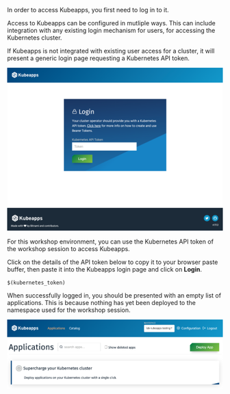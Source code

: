 In order to access Kubeapps, you first need to log in to it.

Access to Kubeapps can be configured in mutliple ways. This can include integration with any existing login mechanism for users, for accessing the Kubernetes cluster.

If Kubeapps is not integrated with existing user access for a cluster, it will present a generic login page requesting a Kubernetes API token.

![](kubeapps-login-page.png)

For this workshop environment, you can use the Kubernetes API token of the workshop session to access Kubeapps.

Click on the details of the API token below to copy it to your browser paste buffer, then paste it into the Kubeapps login page and click on **Login**.

```copy
$(kubernetes_token)
```

When successfully logged in, you should be presented with an empty list of applications. This is because nothing has yet been deployed to the namespace used for the workshop session.

![](kubeapps-empty-application-list.png)
